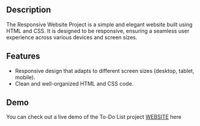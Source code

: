 
<h2>Description</h2>
The Responsive Website Project is a simple and elegant website built using HTML and CSS. It is designed to be responsive, ensuring a seamless user experience across various devices and screen sizes.
<h2>Features</h2>
<ul>
<li>Responsive design that adapts to different screen sizes (desktop, tablet, mobile).</li>
<li>Clean and well-organized HTML and CSS code.</li>
</ul>
<h2>Demo</h2>
You can check out a live demo of the To-Do List project <a href="https://thrishikshetty.github.io/Food-ordering-website/"> WEBSITE</a> here
